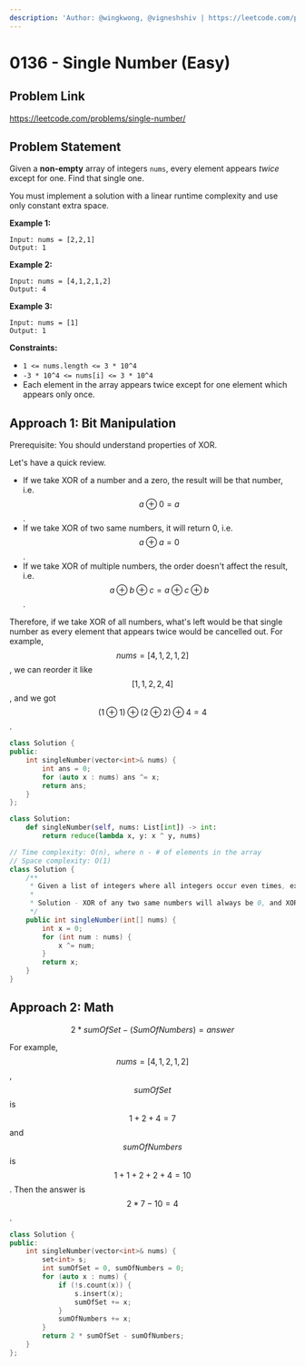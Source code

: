 ```yaml
---
description: 'Author: @wingkwong, @vigneshshiv | https://leetcode.com/problems/single-number/'
---
```


# 0136 - Single Number (Easy)

## Problem Link

https://leetcode.com/problems/single-number/

## Problem Statement

Given a **non-empty** array of integers `nums`, every element appears _twice_ except for one. Find that single one.

You must implement a solution with a linear runtime complexity and use only constant extra space.

**Example 1:**

```
Input: nums = [2,2,1]
Output: 1
```

**Example 2:**

```
Input: nums = [4,1,2,1,2]
Output: 4
```

**Example 3:**

```
Input: nums = [1]
Output: 1
```

**Constraints:**

* `1 <= nums.length <= 3 * 10^4`
* `-3 * 10^4 <= nums[i] <= 3 * 10^4`
* Each element in the array appears twice except for one element which appears only once.

## Approach 1: Bit Manipulation

Prerequisite:  You should understand properties of XOR.

Let's have a quick review.

* If we take XOR of a number and a zero, the result will be that number, i.e. $$a \oplus 0 = a$$.
* If we take XOR of two same numbers, it will return 0, i.e. $$a \oplus a = 0$$.
* If we take XOR of multiple numbers, the order doesn't affect the result, i.e. $$a \oplus b \oplus c = a \oplus c \oplus b$$.

Therefore, if we take XOR of all numbers, what's left would be that single number as every element that appears twice would be cancelled out. For example, $$nums = [4,1,2,1,2]$$, we can reorder it like $$[1,1,2,2,4]$$, and we got $$(1 \oplus 1) \oplus (2 \oplus 2) \oplus 4 = 4$$.

<Tabs>
<TabItem value="cpp" label="C++">
<SolutionAuthor name="@wingkwong"/>

```cpp
class Solution {
public:
    int singleNumber(vector<int>& nums) {
        int ans = 0;
        for (auto x : nums) ans ^= x;
        return ans;
    }
};
```

</TabItem>
<TabItem value="py" label="Python">
<SolutionAuthor name="@wingkwong"/>

```py
class Solution:
    def singleNumber(self, nums: List[int]) -> int:
        return reduce(lambda x, y: x ^ y, nums)
```
</TabItem>

<TabItem value="java" label="Java">
<SolutionAuthor name="@vigneshshiv"/>

```java
// Time complexity: O(n), where n - # of elements in the array
// Space complexity: O(1)
class Solution {
    /**
     * Given a list of integers where all integers occur even times, expect one which occur odd times
     *
     * Solution - XOR of any two same numbers will always be 0, and XOR of any number with 0 is the number itself.
     */
    public int singleNumber(int[] nums) {
        int x = 0;
        for (int num : nums) {
            x ^= num;
        }
        return x;
    }
}
```
</TabItem>
</Tabs>


## Approach 2: Math

$$2 * sumOfSet - (SumOfNumbers) = answer$$

For example, $$nums = [4,1,2,1,2]$$, $$sumOfSet$$ is $$1 + 2 + 4 = 7$$ and $$sumOfNumbers$$is $$1 + 1 + 2 + 2 + 4 = 10$$. Then the answer is $$2 *7 - 10 = 4$$.


<Tabs>
<TabItem value="cpp" label="C++">
<SolutionAuthor name="@wingkwong"/>

```cpp
class Solution {
public:
    int singleNumber(vector<int>& nums) {
        set<int> s;
        int sumOfSet = 0, sumOfNumbers = 0;
        for (auto x : nums) {
            if (!s.count(x)) {
                s.insert(x);
                sumOfSet += x;
            }
            sumOfNumbers += x;
        }
        return 2 * sumOfSet - sumOfNumbers;
    }
};
```
</TabItem>
</Tabs>